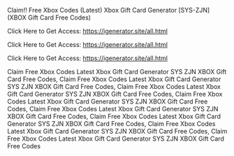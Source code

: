 Claim!! Free Xbox Codes (Latest) Xbox Gift Card Generator [SYS-ZJN] (XBOX Gift Card Free Codes)

Click Here to Get Access: https://igenerator.site/all.html

Click Here to Get Access: https://igenerator.site/all.html

Click Here to Get Access: https://igenerator.site/all.html

Claim Free Xbox Codes Latest Xbox Gift Card Generator SYS ZJN XBOX Gift Card Free Codes, Claim Free Xbox Codes Latest Xbox Gift Card Generator SYS ZJN XBOX Gift Card Free Codes, Claim Free Xbox Codes Latest Xbox Gift Card Generator SYS ZJN XBOX Gift Card Free Codes, Claim Free Xbox Codes Latest Xbox Gift Card Generator SYS ZJN XBOX Gift Card Free Codes, Claim Free Xbox Codes Latest Xbox Gift Card Generator SYS ZJN XBOX Gift Card Free Codes, Claim Free Xbox Codes Latest Xbox Gift Card Generator SYS ZJN XBOX Gift Card Free Codes, Claim Free Xbox Codes Latest Xbox Gift Card Generator SYS ZJN XBOX Gift Card Free Codes, Claim Free Xbox Codes Latest Xbox Gift Card Generator SYS ZJN XBOX Gift Card Free Codes
